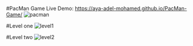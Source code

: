 #PacMan Game
Live Demo: https://aya-adel-mohamed.github.io/PacMan-Game/
![pacman](https://github.com/Aya-Adel-Mohamed/PacMan-Game/assets/115530179/b1e966d0-ca7c-451d-a5a9-53852d6155d5)

#Level one
![level1](https://github.com/Aya-Adel-Mohamed/PacMan-Game/assets/115530179/65595080-32e5-462e-8890-6caebc95460b)

#Level two
![level2](https://github.com/Aya-Adel-Mohamed/PacMan-Game/assets/115530179/b0ecc150-b610-40ff-b9aa-16e094467521)

